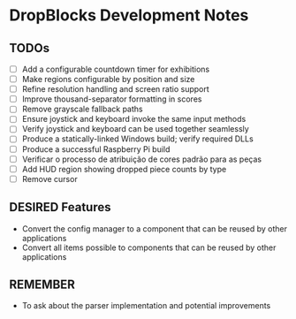 # DropBlocks Development Notes

## TODOs

- [ ] Add a configurable countdown timer for exhibitions
- [ ] Make regions configurable by position and size
- [ ] Refine resolution handling and screen ratio support
- [ ] Improve thousand-separator formatting in scores
- [ ] Remove grayscale fallback paths
- [ ] Ensure joystick and keyboard invoke the same input methods
- [ ] Verify joystick and keyboard can be used together seamlessly
- [ ] Produce a statically-linked Windows build; verify required DLLs
- [ ] Produce a successful Raspberry Pi build
- [ ] Verificar o processo de atribuição de cores padrão para as peças
- [ ] Add HUD region showing dropped piece counts by type
- [ ] Remove cursor

## DESIRED Features

- Convert the config manager to a component that can be reused by other applications
- Convert all items possible to components that can be reused by other applications

## REMEMBER

- To ask about the parser implementation and potential improvements

